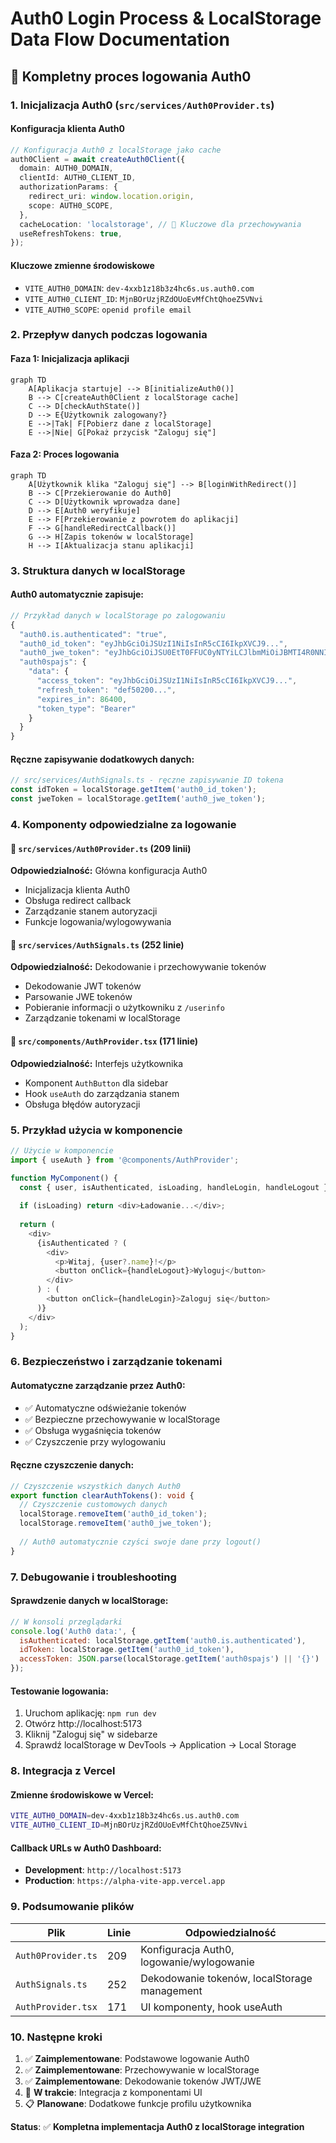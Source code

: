 # Auth0 Login Process & LocalStorage Data Flow Documentation

## 🔄 Kompletny proces logowania Auth0

### 1. Inicjalizacja Auth0 (`src/services/Auth0Provider.ts`)

#### Konfiguracja klienta Auth0
```typescript
// Konfiguracja Auth0 z localStorage jako cache
auth0Client = await createAuth0Client({
  domain: AUTH0_DOMAIN,
  clientId: AUTH0_CLIENT_ID,
  authorizationParams: {
    redirect_uri: window.location.origin,
    scope: AUTH0_SCOPE,
  },
  cacheLocation: 'localstorage', // 🔑 Kluczowe dla przechowywania
  useRefreshTokens: true,
});
```

#### Kluczowe zmienne środowiskowe
- `VITE_AUTH0_DOMAIN`: `dev-4xxb1z18b3z4hc6s.us.auth0.com`
- `VITE_AUTH0_CLIENT_ID`: `MjnBOrUzjRZdOUoEvMfChtQhoeZ5VNvi`
- `VITE_AUTH0_SCOPE`: `openid profile email`

### 2. Przepływ danych podczas logowania

#### Faza 1: Inicjalizacja aplikacji
```mermaid
graph TD
    A[Aplikacja startuje] --> B[initializeAuth0()]
    B --> C[createAuth0Client z localStorage cache]
    C --> D[checkAuthState()]
    D --> E{Użytkownik zalogowany?}
    E -->|Tak| F[Pobierz dane z localStorage]
    E -->|Nie| G[Pokaż przycisk "Zaloguj się"]
```

#### Faza 2: Proces logowania
```mermaid
graph TD
    A[Użytkownik klika "Zaloguj się"] --> B[loginWithRedirect()]
    B --> C[Przekierowanie do Auth0]
    C --> D[Użytkownik wprowadza dane]
    D --> E[Auth0 weryfikuje]
    E --> F[Przekierowanie z powrotem do aplikacji]
    F --> G[handleRedirectCallback()]
    G --> H[Zapis tokenów w localStorage]
    H --> I[Aktualizacja stanu aplikacji]
```

### 3. Struktura danych w localStorage

#### Auth0 automatycznie zapisuje:
```javascript
// Przykład danych w localStorage po zalogowaniu
{
  "auth0.is.authenticated": "true",
  "auth0_id_token": "eyJhbGciOiJSUzI1NiIsInR5cCI6IkpXVCJ9...",
  "auth0_jwe_token": "eyJhbGciOiJSU0EtT0FFUC0yNTYiLCJlbmMiOiJBMTI4R0NNIn0...",
  "auth0spajs": {
    "data": {
      "access_token": "eyJhbGciOiJSUzI1NiIsInR5cCI6IkpXVCJ9...",
      "refresh_token": "def50200...",
      "expires_in": 86400,
      "token_type": "Bearer"
    }
  }
}
```

#### Ręczne zapisywanie dodatkowych danych:
```typescript
// src/services/AuthSignals.ts - ręczne zapisywanie ID tokena
const idToken = localStorage.getItem('auth0_id_token');
const jweToken = localStorage.getItem('auth0_jwe_token');
```

### 4. Komponenty odpowiedzialne za logowanie

#### 🔧 `src/services/Auth0Provider.ts` (209 linii)
**Odpowiedzialność:** Główna konfiguracja Auth0
- Inicjalizacja klienta Auth0
- Obsługa redirect callback
- Zarządzanie stanem autoryzacji
- Funkcje logowania/wylogowywania

#### 🔧 `src/services/AuthSignals.ts` (252 linie)
**Odpowiedzialność:** Dekodowanie i przechowywanie tokenów
- Dekodowanie JWT tokenów
- Parsowanie JWE tokenów
- Pobieranie informacji o użytkowniku z `/userinfo`
- Zarządzanie tokenami w localStorage

#### 🔧 `src/components/AuthProvider.tsx` (171 linie)
**Odpowiedzialność:** Interfejs użytkownika
- Komponent `AuthButton` dla sidebar
- Hook `useAuth` do zarządzania stanem
- Obsługa błędów autoryzacji

### 5. Przykład użycia w komponencie

```typescript
// Użycie w komponencie
import { useAuth } from '@components/AuthProvider';

function MyComponent() {
  const { user, isAuthenticated, isLoading, handleLogin, handleLogout } = useAuth();
  
  if (isLoading) return <div>Ładowanie...</div>;
  
  return (
    <div>
      {isAuthenticated ? (
        <div>
          <p>Witaj, {user?.name}!</p>
          <button onClick={handleLogout}>Wyloguj</button>
        </div>
      ) : (
        <button onClick={handleLogin}>Zaloguj się</button>
      )}
    </div>
  );
}
```

### 6. Bezpieczeństwo i zarządzanie tokenami

#### Automatyczne zarządzanie przez Auth0:
- ✅ Automatyczne odświeżanie tokenów
- ✅ Bezpieczne przechowywanie w localStorage
- ✅ Obsługa wygaśnięcia tokenów
- ✅ Czyszczenie przy wylogowaniu

#### Ręczne czyszczenie danych:
```typescript
// Czyszczenie wszystkich danych Auth0
export function clearAuthTokens(): void {
  // Czyszczenie customowych danych
  localStorage.removeItem('auth0_id_token');
  localStorage.removeItem('auth0_jwe_token');
  
  // Auth0 automatycznie czyści swoje dane przy logout()
}
```

### 7. Debugowanie i troubleshooting

#### Sprawdzenie danych w localStorage:
```javascript
// W konsoli przeglądarki
console.log('Auth0 data:', {
  isAuthenticated: localStorage.getItem('auth0.is.authenticated'),
  idToken: localStorage.getItem('auth0_id_token'),
  accessToken: JSON.parse(localStorage.getItem('auth0spajs') || '{}')
});
```

#### Testowanie logowania:
1. Uruchom aplikację: `npm run dev`
2. Otwórz http://localhost:5173
3. Kliknij "Zaloguj się" w sidebarze
4. Sprawdź localStorage w DevTools → Application → Local Storage

### 8. Integracja z Vercel

#### Zmienne środowiskowe w Vercel:
```bash
VITE_AUTH0_DOMAIN=dev-4xxb1z18b3z4hc6s.us.auth0.com
VITE_AUTH0_CLIENT_ID=MjnBOrUzjRZdOUoEvMfChtQhoeZ5VNvi
```

#### Callback URLs w Auth0 Dashboard:
- **Development**: `http://localhost:5173`
- **Production**: `https://alpha-vite-app.vercel.app`

### 9. Podsumowanie plików

| Plik | Linie | Odpowiedzialność |
|------|-------|------------------|
| `Auth0Provider.ts` | 209 | Konfiguracja Auth0, logowanie/wylogowanie |
| `AuthSignals.ts` | 252 | Dekodowanie tokenów, localStorage management |
| `AuthProvider.tsx` | 171 | UI komponenty, hook useAuth |

### 10. Następne kroki

1. ✅ **Zaimplementowane**: Podstawowe logowanie Auth0
2. ✅ **Zaimplementowane**: Przechowywanie w localStorage
3. ✅ **Zaimplementowane**: Dekodowanie tokenów JWT/JWE
4. 🔄 **W trakcie**: Integracja z komponentami UI
5. 📋 **Planowane**: Dodatkowe funkcje profilu użytkownika

**Status**: ✅ **Kompletna implementacja Auth0 z localStorage integration**